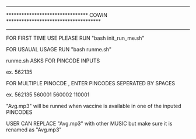 ****************************************************************************
 ******************************** COWIN *************************************
***************************************************************************

FOR FIRST TIME USE PLEASE RUN
"bash init_run_me.sh"

FOR USAUAL USAGE RUN
"bash runme.sh"

runme.sh ASKS FOR PINCODE INPUTS

ex. 562135

FOR MULTIPLE PINOCDE , ENTER PINCODES SEPERATED BY SPACES

ex. 562135 560001 560002 110001

"Avg.mp3" will be runned when vaccine is available in one of the inputed PINCODES

USER CAN REPLACE "Avg.mp3" with other MUSIC but make sure it is renamed as "Avg.mp3"

